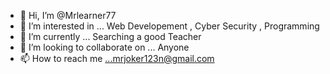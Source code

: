 - 👋 Hi, I’m @Mrlearner77
- 👀 I’m interested in ... Web Developement , Cyber Security , Programming
- 🌱 I’m currently ... Searching a good Teacher 
- 💞️ I’m looking to collaborate on ... Anyone
- 📫 How to reach me ...mrjoker123n@gmail.com

<!---
Mrlearner77/Mrlearner77 is a ✨ special ✨ repository because its `README.md` (this file) appears on your GitHub profile.
You can click the Preview link to take a look at your changes.
--->
